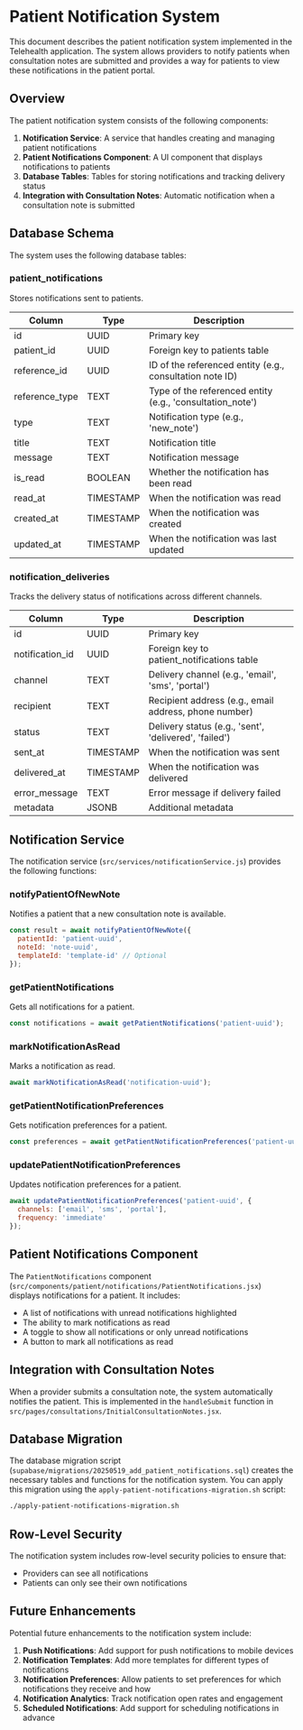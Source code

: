 # Patient Notification System

This document describes the patient notification system implemented in the Telehealth application. The system allows providers to notify patients when consultation notes are submitted and provides a way for patients to view these notifications in the patient portal.

## Overview

The patient notification system consists of the following components:

1. **Notification Service**: A service that handles creating and managing patient notifications
2. **Patient Notifications Component**: A UI component that displays notifications to patients
3. **Database Tables**: Tables for storing notifications and tracking delivery status
4. **Integration with Consultation Notes**: Automatic notification when a consultation note is submitted

## Database Schema

The system uses the following database tables:

### patient_notifications

Stores notifications sent to patients.

| Column | Type | Description |
|--------|------|-------------|
| id | UUID | Primary key |
| patient_id | UUID | Foreign key to patients table |
| reference_id | UUID | ID of the referenced entity (e.g., consultation note ID) |
| reference_type | TEXT | Type of the referenced entity (e.g., 'consultation_note') |
| type | TEXT | Notification type (e.g., 'new_note') |
| title | TEXT | Notification title |
| message | TEXT | Notification message |
| is_read | BOOLEAN | Whether the notification has been read |
| read_at | TIMESTAMP | When the notification was read |
| created_at | TIMESTAMP | When the notification was created |
| updated_at | TIMESTAMP | When the notification was last updated |

### notification_deliveries

Tracks the delivery status of notifications across different channels.

| Column | Type | Description |
|--------|------|-------------|
| id | UUID | Primary key |
| notification_id | UUID | Foreign key to patient_notifications table |
| channel | TEXT | Delivery channel (e.g., 'email', 'sms', 'portal') |
| recipient | TEXT | Recipient address (e.g., email address, phone number) |
| status | TEXT | Delivery status (e.g., 'sent', 'delivered', 'failed') |
| sent_at | TIMESTAMP | When the notification was sent |
| delivered_at | TIMESTAMP | When the notification was delivered |
| error_message | TEXT | Error message if delivery failed |
| metadata | JSONB | Additional metadata |

## Notification Service

The notification service (`src/services/notificationService.js`) provides the following functions:

### notifyPatientOfNewNote

Notifies a patient that a new consultation note is available.

```javascript
const result = await notifyPatientOfNewNote({
  patientId: 'patient-uuid',
  noteId: 'note-uuid',
  templateId: 'template-id' // Optional
});
```

### getPatientNotifications

Gets all notifications for a patient.

```javascript
const notifications = await getPatientNotifications('patient-uuid');
```

### markNotificationAsRead

Marks a notification as read.

```javascript
await markNotificationAsRead('notification-uuid');
```

### getPatientNotificationPreferences

Gets notification preferences for a patient.

```javascript
const preferences = await getPatientNotificationPreferences('patient-uuid');
```

### updatePatientNotificationPreferences

Updates notification preferences for a patient.

```javascript
await updatePatientNotificationPreferences('patient-uuid', {
  channels: ['email', 'sms', 'portal'],
  frequency: 'immediate'
});
```

## Patient Notifications Component

The `PatientNotifications` component (`src/components/patient/notifications/PatientNotifications.jsx`) displays notifications for a patient. It includes:

- A list of notifications with unread notifications highlighted
- The ability to mark notifications as read
- A toggle to show all notifications or only unread notifications
- A button to mark all notifications as read

## Integration with Consultation Notes

When a provider submits a consultation note, the system automatically notifies the patient. This is implemented in the `handleSubmit` function in `src/pages/consultations/InitialConsultationNotes.jsx`.

## Database Migration

The database migration script (`supabase/migrations/20250519_add_patient_notifications.sql`) creates the necessary tables and functions for the notification system. You can apply this migration using the `apply-patient-notifications-migration.sh` script:

```bash
./apply-patient-notifications-migration.sh
```

## Row-Level Security

The notification system includes row-level security policies to ensure that:

- Providers can see all notifications
- Patients can only see their own notifications

## Future Enhancements

Potential future enhancements to the notification system include:

1. **Push Notifications**: Add support for push notifications to mobile devices
2. **Notification Templates**: Add more templates for different types of notifications
3. **Notification Preferences**: Allow patients to set preferences for which notifications they receive and how
4. **Notification Analytics**: Track notification open rates and engagement
5. **Scheduled Notifications**: Add support for scheduling notifications in advance
